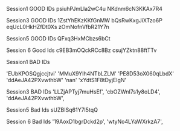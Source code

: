 Session1 GOOD IDs
psiuhPJmLIa2wC4u
NKdnm6cN3KKAx7R4

Session3 GOOD IDs
1ZstYhEKzKKfGnMW
bQsRwKxgJiXTzo6P
eqUcL0HkHZfDt0Xs
zOmNofnVfbR21Y7n

Session5 GOOD IDs
QFxq3HxMCbzs6bCt

Session 6 Good Ids
c9EB3mOQckRCc8Bz
csujYZktn88ftTTv


Session1 BAD IDs

'EUbKPOSQgjccjtvi' 
'MMuX9YIh4NTbLZLM' 
'PE8D53oX060qLbdX' 
'ddAeJA42PXvwthbW' 
'nan' 
'xYdtS1F8tDyjEIgN'

Session3 BAD IDs
'LLZjAPTyj7muHsEf',
'cbOZWnI7s1y8oLD4',
'ddAeJA42PXvwthbW',

Session5 Bad Ids
sUZBISq61Y7I5tqQ

Session 6 Bad Ids
'19AoxD1bgrDckd2p',
'wtyNo4LYaWXrkzA7',

